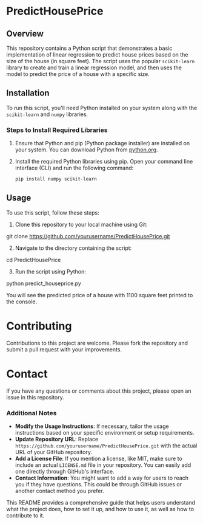 # PredictHousePrice

## Overview
This repository contains a Python script that demonstrates a basic implementation of linear regression to predict house prices based on the size of the house (in square feet). The script uses the popular `scikit-learn` library to create and train a linear regression model, and then uses the model to predict the price of a house with a specific size.

## Installation

To run this script, you'll need Python installed on your system along with the `scikit-learn` and `numpy` libraries.

### Steps to Install Required Libraries

1. Ensure that Python and pip (Python package installer) are installed on your system. You can download Python from [python.org](https://www.python.org/downloads/).

2. Install the required Python libraries using pip. Open your command line interface (CLI) and run the following command:

   ```bash
   pip install numpy scikit-learn
   
## Usage
To use this script, follow these steps:

1. Clone this repository to your local machine using Git:


git clone https://github.com/yourusername/PredictHousePrice.git

2. Navigate to the directory containing the script:

cd PredictHousePrice

3. Run the script using Python:


python predict_houseprice.py

You will see the predicted price of a house with 1100 square feet printed to the console.

# Contributing
Contributions to this project are welcome. Please fork the repository and submit a pull request with your improvements.

# Contact
If you have any questions or comments about this project, please open an issue in this repository.



### Additional Notes
- **Modify the Usage Instructions**: If necessary, tailor the usage instructions based on your specific environment or setup requirements.
- **Update Repository URL**: Replace `https://github.com/yourusername/PredictHousePrice.git` with the actual URL of your GitHub repository.
- **Add a License File**: If you mention a license, like MIT, make sure to include an actual `LICENSE.md` file in your repository. You can easily add one directly through GitHub's interface.
- **Contact Information**: You might want to add a way for users to reach you if they have questions. This could be through GitHub issues or another contact method you prefer.

This README provides a comprehensive guide that helps users understand what the project does, how to set it up, and how to use it, as well as how to contribute to it.





